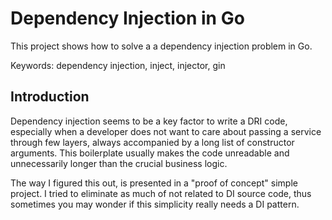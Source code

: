 # Dependency Injection in Go

This project shows how to solve a a dependency injection problem in Go.

Keywords: dependency injection, inject, injector, gin

## Introduction

Dependency injection seems to be a key factor to write a DRI code, especially when a developer does not want to care about passing a service through few layers, always accompanied by a long list of constructor arguments. This boilerplate usually makes the code unreadable and unnecessarily longer than the crucial business logic.

The way I figured this out, is presented in a "proof of concept" simple project. I tried to eliminate as much of not related to DI source code, thus sometimes you may wonder if this simplicity really needs a DI pattern.
